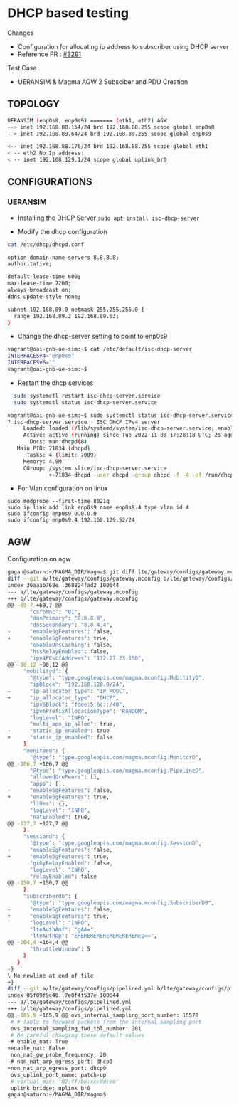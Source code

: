 # DHCP based testing
Changes
 - Configuration for allocating ip address to subscriber using DHCP server
 - Reference PR : [#3291](https://github.com/magma/magma/pull/3291)

Test Case
 - UERANSIM & Magma AGW 2 Subsciber and PDU Creation



## TOPOLOGY

```bash
UERANSIM (enp0s8, enp0s9) ======= (eth1, eth2) AGW
--> inet 192.168.88.154/24 brd 192.168.88.255 scope global enp0s8
--> inet 192.168.89.64/24 brd 192.168.89.255 scope global enp0s9

<-- inet 192.168.88.176/24 brd 192.168.88.255 scope global eth1
< -- eth2 No Ip address:
< -- inet 192.168.129.1/24 scope global uplink_br0
```

## CONFIGURATIONS

### UERANSIM

* Installing the DHCP Server
 ```sudo apt install isc-dhcp-server```


* Modify the dhcp configuration

```bash
cat /etc/dhcp/dhcpd.conf

option domain-name-servers 8.8.8.8;
authoritative;

default-lease-time 600;
max-lease-time 7200;
always-broadcast on;
ddns-update-style none;

subnet 192.168.89.0 netmask 255.255.255.0 {
  range 192.168.89.2 192.168.89.63;
}
```

* Change the dhcp-server setting to point to enp0s9
```bash
vagrant@oai-gnb-ue-sim:~$ cat /etc/default/isc-dhcp-server
INTERFACESv4="enp0s9"
INTERFACESv6=""
vagrant@oai-gnb-ue-sim:~$
```

* Restart the dhcp services
```bash
  sudo systemctl restart isc-dhcp-server.service
  sudo systemctl status isc-dhcp-server.service

vagrant@oai-gnb-ue-sim:~$ sudo systemctl status isc-dhcp-server.service
? isc-dhcp-server.service - ISC DHCP IPv4 server
     Loaded: loaded (/lib/systemd/system/isc-dhcp-server.service; enabled; vendor preset: enabled)
     Active: active (running) since Tue 2022-11-08 17:28:18 UTC; 2s ago
       Docs: man:dhcpd(8)
   Main PID: 71834 (dhcpd)
      Tasks: 4 (limit: 7089)
     Memory: 4.9M
     CGroup: /system.slice/isc-dhcp-server.service
             +-71834 dhcpd -user dhcpd -group dhcpd -f -4 -pf /run/dhcp-server/dhcpd.pid -cf /etc/dhcp/dhcpd.co>
```

* For Vlan configuration on linux
```
sudo modprobe --first-time 8021q
sudo ip link add link enp0s9 name enp0s9.4 type vlan id 4
sudo ifconfig enp0s9 0.0.0.0
sudo ifconfig enp0s9.4 192.168.129.52/24
```
## AGW

Configuration on agw

```bash
gagan@saturn:~/MAGMA_DIR/magma$ git diff lte/gateway/configs/gateway.mconfig lte/gateway/configs/pipelined.yml
diff --git a/lte/gateway/configs/gateway.mconfig b/lte/gateway/configs/gateway.mconfig
index 36aaab768e..368824fad2 100644
--- a/lte/gateway/configs/gateway.mconfig
+++ b/lte/gateway/configs/gateway.mconfig
@@ -69,7 +69,7 @@
       "csfbMnc": "01",
       "dnsPrimary": "8.8.8.8",
       "dnsSecondary": "8.8.4.4",
-      "enable5gFeatures": false,
+      "enable5gFeatures": true,
       "enableDnsCaching": false,
       "hssRelayEnabled": false,
       "ipv4PCscfAddress": "172.27.23.150",
@@ -90,12 +90,12 @@
     "mobilityd": {
       "@type": "type.googleapis.com/magma.mconfig.MobilityD",
       "ipBlock": "192.168.128.0/24",
-      "ip_allocator_type": "IP_POOL",
+      "ip_allocator_type": "DHCP",
       "ipv6Block": "fdee:5:6c::/48",
       "ipv6PrefixAllocationType": "RANDOM",
       "logLevel": "INFO",
       "multi_apn_ip_alloc": true,
-      "static_ip_enabled": true
+      "static_ip_enabled": false
     },
     "monitord": {
       "@type": "type.googleapis.com/magma.mconfig.MonitorD",
@@ -106,7 +106,7 @@
       "@type": "type.googleapis.com/magma.mconfig.PipelineD",
       "allowedGrePeers": [],
       "apps": [],
-      "enable5gFeatures": false,
+      "enable5gFeatures": true,
       "liUes": {},
       "logLevel": "INFO",
       "natEnabled": true,
@@ -127,7 +127,7 @@
     },
     "sessiond": {
       "@type": "type.googleapis.com/magma.mconfig.SessionD",
-      "enable5gFeatures": false,
+      "enable5gFeatures": true,
       "gxGyRelayEnabled": false,
       "logLevel": "INFO",
       "relayEnabled": false
@@ -150,7 +150,7 @@
     },
     "subscriberdb": {
       "@type": "type.googleapis.com/magma.mconfig.SubscriberDB",
-      "enable5gFeatures": false,
+      "enable5gFeatures": true,
       "logLevel": "INFO",
       "lteAuthAmf": "gAA=",
       "lteAuthOp": "EREREREREREREREREREREQ==",
@@ -164,4 +164,4 @@
       "throttleWindow": 5
     }
   }
-}
\ No newline at end of file
+}
diff --git a/lte/gateway/configs/pipelined.yml b/lte/gateway/configs/pipelined.yml
index 05f09f9c40..7e0f4f537e 100644
--- a/lte/gateway/configs/pipelined.yml
+++ b/lte/gateway/configs/pipelined.yml
@@ -165,9 +165,9 @@ ovs_internal_sampling_port_number: 15578
 # # Table to forward packets from the internal sampling port
 ovs_internal_sampling_fwd_tbl_number: 201
 # Be careful changing these default values
-# enable_nat: True
+enable_nat: False
 non_nat_gw_probe_frequency: 20
-# non_nat_arp_egress_port: dhcp0
+non_nat_arp_egress_port: dhcp0
 ovs_uplink_port_name: patch-up
 # virtual_mac: '02:ff:bb:cc:dd:ee'
 uplink_bridge: uplink_br0
gagan@saturn:~/MAGMA_DIR/magma$
```

